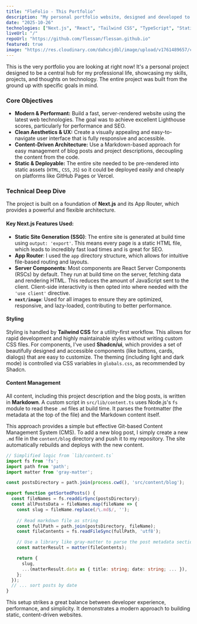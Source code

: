 ```yaml
---
title: "FleFolio - This Portfolio"
description: "My personal portfolio website, designed and developed to showcase my projects and blog. Built with Next.js, Tailwind CSS, and deployed as a static site."
date: "2025-10-26"
technologies: ["Next.js", "React", "Tailwind CSS", "TypeScript", "Static Site"]
liveUrl: "/"
repoUrl: "https://github.com/flessan/flessan.github.io"
featured: true
image: "https://res.cloudinary.com/dahcxjdbl/image/upload/v1761489657/cropped-download_iuzxvo.png"
---
```


This is the very portfolio you are looking at right now! It's a personal project designed to be a central hub for my professional life, showcasing my skills, projects, and thoughts on technology. The entire project was built from the ground up with specific goals in mind.

### Core Objectives

*   **Modern & Performant:** Build a fast, server-rendered website using the latest web technologies. The goal was to achieve excellent Lighthouse scores, particularly for performance and SEO.
*   **Clean Aesthetics & UX:** Create a visually appealing and easy-to-navigate user interface that is fully responsive and accessible.
*   **Content-Driven Architecture:** Use a Markdown-based approach for easy management of blog posts and project descriptions, decoupling the content from the code.
*   **Static & Deployable:** The entire site needed to be pre-rendered into static assets (`HTML`, `CSS`, `JS`) so it could be deployed easily and cheaply on platforms like GitHub Pages or Vercel.

### Technical Deep Dive

The project is built on a foundation of **Next.js** and its App Router, which provides a powerful and flexible architecture.

#### Key Next.js Features Used:
- **Static Site Generation (SSG)**: The entire site is generated at build time using `output: 'export'`. This means every page is a static HTML file, which leads to incredibly fast load times and is great for SEO.
- **App Router**: I used the `app` directory structure, which allows for intuitive file-based routing and layouts.
- **Server Components**: Most components are React Server Components (RSCs) by default. They run at build time on the server, fetching data and rendering HTML. This reduces the amount of JavaScript sent to the client. Client-side interactivity is then opted into where needed with the `'use client'` directive.
- **`next/image`**: Used for all images to ensure they are optimized, responsive, and lazy-loaded, contributing to better performance.

#### Styling
Styling is handled by **Tailwind CSS** for a utility-first workflow. This allows for rapid development and highly maintainable styles without writing custom CSS files. For components, I've used **Shadcn/ui**, which provides a set of beautifully designed and accessible components (like buttons, cards, dialogs) that are easy to customize. The theming (including light and dark mode) is controlled via CSS variables in `globals.css`, as recommended by Shadcn.

#### Content Management
All content, including this project description and the blog posts, is written in **Markdown**. A custom script in `src/lib/content.ts` uses Node.js's `fs` module to read these `.md` files at build time. It parses the frontmatter (the metadata at the top of the file) and the Markdown content itself.

This approach provides a simple but effective Git-based Content Management System (CMS). To add a new blog post, I simply create a new `.md` file in the `content/blog` directory and push it to my repository. The site automatically rebuilds and deploys with the new content.

```typescript
// Simplified logic from `lib/content.ts`
import fs from 'fs';
import path from 'path';
import matter from 'gray-matter';

const postsDirectory = path.join(process.cwd(), 'src/content/blog');

export function getSortedPosts() {
  const fileNames = fs.readdirSync(postsDirectory);
  const allPostsData = fileNames.map(fileName => {
    const slug = fileName.replace(/\.md$/, '');
    
    // Read markdown file as string
    const fullPath = path.join(postsDirectory, fileName);
    const fileContents = fs.readFileSync(fullPath, 'utf8');

    // Use a library like gray-matter to parse the post metadata section
    const matterResult = matter(fileContents);

    return {
      slug,
      ...(matterResult.data as { title: string; date: string; ... }),
    };
  });
  // ... sort posts by date
}
```

This setup strikes a great balance between developer experience, performance, and simplicity. It demonstrates a modern approach to building static, content-driven websites.
